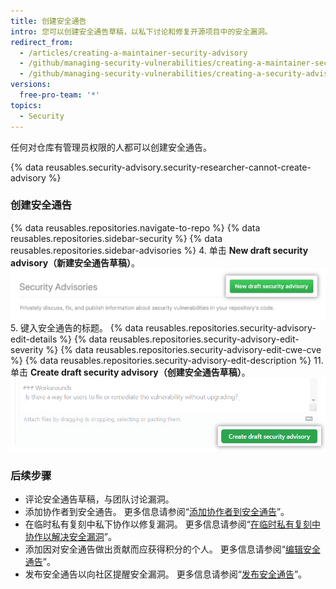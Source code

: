 ```yaml
---
title: 创建安全通告
intro: 您可以创建安全通告草稿，以私下讨论和修复开源项目中的安全漏洞。
redirect_from:
  - /articles/creating-a-maintainer-security-advisory
  - /github/managing-security-vulnerabilities/creating-a-maintainer-security-advisory
  - /github/managing-security-vulnerabilities/creating-a-security-advisory
versions:
  free-pro-team: '*'
topics:
  - Security
---
```


任何对仓库有管理员权限的人都可以创建安全通告。

{% data reusables.security-advisory.security-researcher-cannot-create-advisory %}

### 创建安全通告

{% data reusables.repositories.navigate-to-repo %}
{% data reusables.repositories.sidebar-security %}
{% data reusables.repositories.sidebar-advisories %}
4. 单击 **New draft security advisory（新建安全通告草稿）**。 ![打开通告草稿按钮](/assets/images/help/security/security-advisory-new-draft-security-advisory-button.png)
5. 键入安全通告的标题。
{% data reusables.repositories.security-advisory-edit-details %}
{% data reusables.repositories.security-advisory-edit-severity %}
{% data reusables.repositories.security-advisory-edit-cwe-cve %}
{% data reusables.repositories.security-advisory-edit-description %}
11. 单击 **Create draft security advisory（创建安全通告草稿）**。 ![创建安全通告按钮。](/assets/images/help/security/security-advisory-create-security-advisory-button.png)

### 后续步骤

- 评论安全通告草稿，与团队讨论漏洞。
- 添加协作者到安全通告。 更多信息请参阅“[添加协作者到安全通告](/github/managing-security-vulnerabilities/adding-a-collaborator-to-a-maintainer-security-advisory)”。
- 在临时私有复刻中私下协作以修复漏洞。 更多信息请参阅“[在临时私有复刻中协作以解决安全漏洞](/github/managing-security-vulnerabilities/collaborating-in-a-temporary-private-fork-to-resolve-a-security-vulnerability)”。
- 添加因对安全通告做出贡献而应获得积分的个人。 更多信息请参阅“[编辑安全通告](/github/managing-security-vulnerabilities/editing-a-security-advisory#about-credits-for-security-advisories)”。
- 发布安全通告以向社区提醒安全漏洞。 更多信息请参阅“[发布安全通告](/github/managing-security-vulnerabilities/publishing-a-security-advisory)”。
